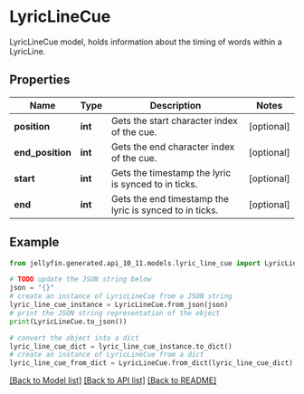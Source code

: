 # LyricLineCue

LyricLineCue model, holds information about the timing of words within a LyricLine.

## Properties

Name | Type | Description | Notes
------------ | ------------- | ------------- | -------------
**position** | **int** | Gets the start character index of the cue. | [optional] 
**end_position** | **int** | Gets the end character index of the cue. | [optional] 
**start** | **int** | Gets the timestamp the lyric is synced to in ticks. | [optional] 
**end** | **int** | Gets the end timestamp the lyric is synced to in ticks. | [optional] 

## Example

```python
from jellyfin.generated.api_10_11.models.lyric_line_cue import LyricLineCue

# TODO update the JSON string below
json = "{}"
# create an instance of LyricLineCue from a JSON string
lyric_line_cue_instance = LyricLineCue.from_json(json)
# print the JSON string representation of the object
print(LyricLineCue.to_json())

# convert the object into a dict
lyric_line_cue_dict = lyric_line_cue_instance.to_dict()
# create an instance of LyricLineCue from a dict
lyric_line_cue_from_dict = LyricLineCue.from_dict(lyric_line_cue_dict)
```
[[Back to Model list]](../README.md#documentation-for-models) [[Back to API list]](../README.md#documentation-for-api-endpoints) [[Back to README]](../README.md)


